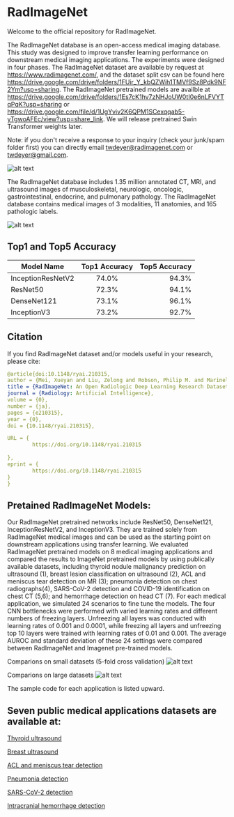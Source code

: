 # RadImageNet
Welcome to the official repository for RadImageNet. 

The RadImageNet database is an open-access medical imaging database. This study was designed to improve transfer learning performance on downstream medical imaging applications. The experiments were designed in four phases. The RadImageNet dataset are available by request at https://www.radimagenet.com/, and the dataset split csv can be found here https://drive.google.com/drive/folders/1FUir_Y_kbQZWih1TMVf9Sz8Pdk9NF2Ym?usp=sharing. The RadImageNet pretrained models are availble at https://drive.google.com/drive/folders/1Es7cK1hv7zNHJoUW0tI0e6nLFVYTqPqK?usp=sharing or https://drive.google.com/file/d/1UgYviv2K6QPM1SCexqqab5-yTgwoAFEc/view?usp=share_link. We will release pretrained Swin Transformer weights later. 

Note: if you don't receive a response to your inquiry (check your junk/spam folder first) you can directly email twdeyer@radimagenet.com or twdeyer@gmail.com.

![alt text](https://github.com/BMEII-AI/RadImageNet/blob/main/util/Slide1.JPG)

The RadImageNet database includes 1.35 million annotated CT, MRI, and ultrasound images of musculoskeletal, neurologic, oncologic, gastrointestinal, endocrine, and pulmonary pathology. The RadImageNet database contains medical images of 3 modalities, 11 anatomies, and 165 pathologic labels. 

![alt text](https://github.com/BMEII-AI/RadImageNet/blob/main/util/Slide2.JPG)


## Top1 and Top5 Accuracy
| Model Name        | Top1 Accuracy    | Top5 Accuracy  |
| ------------- |:---------:| -----:|
| InceptionResNetV2      | 74.0% | 94.3% |
| ResNet50      | 72.3%  | 94.1% |
| DenseNet121 | 73.1%   | 96.1% |
| InceptionV3 | 73.2%   | 92.7% |

## Citation
If you find RadImageNet dataset and/or models useful in your research, please cite:

```yaml
@article{doi:10.1148/ryai.210315,
author = {Mei, Xueyan and Liu, Zelong and Robson, Philip M. and Marinelli, Brett and Huang, Mingqian and Doshi, Amish and Jacobi, Adam and Cao, Chendi and Link, Katherine E. and Yang, Thomas and Wang, Ying and Greenspan, Hayit and Deyer, Timothy and Fayad, Zahi A. and Yang, Yang},
title = {RadImageNet: An Open Radiologic Deep Learning Research Dataset for Effective Transfer Learning},
journal = {Radiology: Artificial Intelligence},
volume = {0},
number = {ja},
pages = {e210315},
year = {0},
doi = {10.1148/ryai.210315},

URL = { 
        https://doi.org/10.1148/ryai.210315
    
},
eprint = { 
        https://doi.org/10.1148/ryai.210315
}
}
```





## Pretained RadImageNet Models: 
Our RadImageNet pretrained networks include ResNet50, DenseNet121, InceptionResNetV2, and InceptionV3. They are trained solely from RadImageNet medical images and can be used as the starting point on downstream applications using transfer learning. We evaluated RadImageNet pretrained models on 8 medical imaging applications and compared the results to ImageNet pretrained models by using publically available datasets, including thyroid nodule malignancy prediction on ultrasound (1), breast lesion classification on ultrasound (2), ACL and meniscus tear detection on MR (3); pneumonia detection on chest radiographs(4), SARS-CoV-2 detection and COVID-19 identification on chest CT (5,6); and hemorrhage detection on head CT (7). For each medical application, we simulated 24 scenarios to fine tune the models.  The four  CNN bottlenecks were performed with varied learning rates and different numbers of freezing layers. Unfreezing all layers was conducted with learning rates of 0.001 and 0.0001, while freezing all layers and unfreezing top 10 layers were trained with learning rates of 0.01 and 0.001. The average AUROC and standard deviation of these 24 settings were compared between RadImageNet and Imagenet pre-trained models.

Comparions on small datasets (5-fold cross validation)
![alt text](https://github.com/BMEII-AI/RadImageNet/blob/main/util/f3_final.jpg)

Comparions on large datasets
![alt text](https://github.com/BMEII-AI/RadImageNet/blob/main/util/f4_final.jpg)



The sample code for each application is listed upward. 

## Seven public medical applications datasets are available at:

[Thyroid ultrasound](https://www.spiedigitallibrary.org/conference-proceedings-of-spie/9287/92870W/An-open-access-thyroid-ultrasound-image-database/10.1117/12.2073532.full?SSO=1
)

[Breast ultrasound](https://www.kaggle.com/aryashah2k/breast-ultrasound-images-dataset)

[ACL and meniscus tear detection](https://stanfordmlgroup.github.io/competitions/mrnet/)

[Pneumonia detection](https://www.kaggle.com/c/rsna-pneumonia-detection-challenge)

[SARS-CoV-2 detection](http://ncov-ai.big.ac.cn/download?lang=en)

[Intracranial hemorrhage detection](https://www.kaggle.com/c/rsna-intracranial-hemorrhage-detection)


